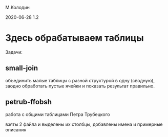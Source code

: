 М.Колодин

2020-06-28 1.2

Здесь обрабатываем таблицы
=============================

Задачи:

small-join
---------------------

объединить малые таблицы с разной структурой в одну (сводную),
заодно обработать пустые ячейки и показать результат правильно.

petrub-ffobsh
--------------------

работа с общими таблицами Петра Трубецкого

взяты 2 файла и выделены их столбцы,
добавлены имена и примерные описания

